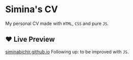 # Simina's CV

My personal CV made with `HTML`, `CSS` and pure `JS`.

## ❤ Live Preview

[siminabichir.github.io](https://siminabichir.github.io/)
Following up: to be improved with `JS`.
